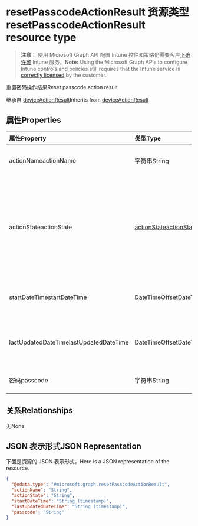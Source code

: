 # <a name="resetpasscodeactionresult-resource-type"></a><span data-ttu-id="910e6-101">resetPasscodeActionResult 资源类型</span><span class="sxs-lookup"><span data-stu-id="910e6-101">resetPasscodeActionResult resource type</span></span>

> <span data-ttu-id="910e6-102">**注意：** 使用 Microsoft Graph API 配置 Intune 控件和策略仍需要客户[正确许可](https://go.microsoft.com/fwlink/?linkid=839381) Intune 服务。</span><span class="sxs-lookup"><span data-stu-id="910e6-102">**Note:** Using the Microsoft Graph APIs to configure Intune controls and policies still requires that the Intune service is [correctly licensed](https://go.microsoft.com/fwlink/?linkid=839381) by the customer.</span></span>

<span data-ttu-id="910e6-103">重置密码操作结果</span><span class="sxs-lookup"><span data-stu-id="910e6-103">Reset passcode action result</span></span>

<span data-ttu-id="910e6-104">继承自 [deviceActionResult](../resources/intune_devices_deviceactionresult.md)</span><span class="sxs-lookup"><span data-stu-id="910e6-104">Inherits from [deviceActionResult](../resources/intune_devices_deviceactionresult.md)</span></span>

## <a name="properties"></a><span data-ttu-id="910e6-105">属性</span><span class="sxs-lookup"><span data-stu-id="910e6-105">Properties</span></span>
|<span data-ttu-id="910e6-106">属性</span><span class="sxs-lookup"><span data-stu-id="910e6-106">Property</span></span>|<span data-ttu-id="910e6-107">类型</span><span class="sxs-lookup"><span data-stu-id="910e6-107">Type</span></span>|<span data-ttu-id="910e6-108">说明</span><span class="sxs-lookup"><span data-stu-id="910e6-108">Description</span></span>|
|:---|:---|:---|
|<span data-ttu-id="910e6-109">actionName</span><span class="sxs-lookup"><span data-stu-id="910e6-109">actionName</span></span>|<span data-ttu-id="910e6-110">字符串</span><span class="sxs-lookup"><span data-stu-id="910e6-110">String</span></span>|<span data-ttu-id="910e6-111">操作名称 继承自 [deviceActionResult](../resources/intune_devices_deviceactionresult.md)</span><span class="sxs-lookup"><span data-stu-id="910e6-111">Action name Inherited from [deviceActionResult](../resources/intune_devices_deviceactionresult.md)</span></span>|
|<span data-ttu-id="910e6-112">actionState</span><span class="sxs-lookup"><span data-stu-id="910e6-112">actionState</span></span>|[<span data-ttu-id="910e6-113">actionState</span><span class="sxs-lookup"><span data-stu-id="910e6-113">actionState</span></span>](../resources/intune_devices_actionstate.md)|<span data-ttu-id="910e6-114">从 [deviceActionResult](../resources/intune_devices_deviceactionresult.md) 继承操作的状态。</span><span class="sxs-lookup"><span data-stu-id="910e6-114">State of the action Inherited from [deviceActionResult](../resources/intune_devices_deviceactionresult.md) Possible values are: , , , , , , .</span></span> <span data-ttu-id="910e6-115">可取值为：`none`、`pending`、`canceled`、`active`、`done`、`failed`、`notSupported`。</span><span class="sxs-lookup"><span data-stu-id="910e6-115">Possible values are: `none`, `pending`, `canceled`, `active`, `done`, `failed`, `notSupported`.</span></span>|
|<span data-ttu-id="910e6-116">startDateTime</span><span class="sxs-lookup"><span data-stu-id="910e6-116">startDateTime</span></span>|<span data-ttu-id="910e6-117">DateTimeOffset</span><span class="sxs-lookup"><span data-stu-id="910e6-117">DateTimeOffset</span></span>|<span data-ttu-id="910e6-118">启动操作的时间 继承自 [deviceActionResult](../resources/intune_devices_deviceactionresult.md)</span><span class="sxs-lookup"><span data-stu-id="910e6-118">Time the action was initiated Inherited from [deviceActionResult](../resources/intune_devices_deviceactionresult.md)</span></span>|
|<span data-ttu-id="910e6-119">lastUpdatedDateTime</span><span class="sxs-lookup"><span data-stu-id="910e6-119">lastUpdatedDateTime</span></span>|<span data-ttu-id="910e6-120">DateTimeOffset</span><span class="sxs-lookup"><span data-stu-id="910e6-120">DateTimeOffset</span></span>|<span data-ttu-id="910e6-121">操作状态上次更新的时间 继承自 [deviceActionResult](../resources/intune_devices_deviceactionresult.md)</span><span class="sxs-lookup"><span data-stu-id="910e6-121">Time the action state was last updated Inherited from [deviceActionResult](../resources/intune_devices_deviceactionresult.md)</span></span>|
|<span data-ttu-id="910e6-122">密码</span><span class="sxs-lookup"><span data-stu-id="910e6-122">passcode</span></span>|<span data-ttu-id="910e6-123">字符串</span><span class="sxs-lookup"><span data-stu-id="910e6-123">String</span></span>|<span data-ttu-id="910e6-124">新生成的设备密码</span><span class="sxs-lookup"><span data-stu-id="910e6-124">Newly generated passcode for the device</span></span> |

## <a name="relationships"></a><span data-ttu-id="910e6-125">关系</span><span class="sxs-lookup"><span data-stu-id="910e6-125">Relationships</span></span>
<span data-ttu-id="910e6-126">无</span><span class="sxs-lookup"><span data-stu-id="910e6-126">None</span></span>
## <a name="json-representation"></a><span data-ttu-id="910e6-127">JSON 表示形式</span><span class="sxs-lookup"><span data-stu-id="910e6-127">JSON Representation</span></span>
<span data-ttu-id="910e6-128">下面是资源的 JSON 表示形式。</span><span class="sxs-lookup"><span data-stu-id="910e6-128">Here is a JSON representation of the resource.</span></span>
<!--{
  "blockType": "resource",
  "@odata.type": "microsoft.graph.resetPasscodeActionResult"
}-->
``` json
{
  "@odata.type": "#microsoft.graph.resetPasscodeActionResult",
  "actionName": "String",
  "actionState": "String",
  "startDateTime": "String (timestamp)",
  "lastUpdatedDateTime": "String (timestamp)",
  "passcode": "String"
}
```









